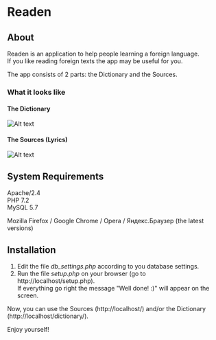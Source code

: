 # Readen

## About
Readen is an application to help people learning a foreign language.  
If you like reading foreign texts the app may be useful for you.

The app consists of 2 parts: the Dictionary and the Sources.

### What it looks like

#### The Dictionary
![Alt text](http://readen.ru/pres_dic_1.gif "Example of usage")


#### The Sources (Lyrics)
![Alt text](http://readen.ru/sources_lyrics_2.png "Example of usage")


## System Requirements
Apache/2.4  
PHP 7.2  
MySQL 5.7

Mozilla Firefox / Google Chrome / Opera / Яндекс.Браузер (the latest versions)

## Installation
1. Edit the file _db_settings.php_ according to you database settings.
2. Run the file _setup.php_ on your browser (go to http://localhost/setup.php).  
   If everything go right the message "Well done! :)" will appear on the screen.  

Now, you can use the Sources (http://localhost/) and/or the Dictionary (http://localhost/dictionary/).

Enjoy yourself!
